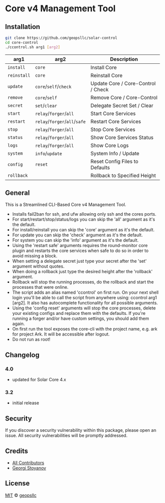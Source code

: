 # Core v4 Management Tool

## Installation

```sh
git clone https://github.com/geopsllc/solar-control
cd core-control
./ccontrol.sh arg1 [arg2]
```

| arg1 | arg2 | Description |
| --- | --- | --- |
| `install` | `core` | Install Core |
| `reinstall` | `core` | Reinstall Core |
| `update` | `core`/`self`/`check` | Update Core / Core-Control / Check |
| `remove` | `core`/`self` | Remove Core / Core-Control |
| `secret` | `set`/`clear` | Delegate Secret Set / Clear |
| `start` | `relay`/`forger`/`all` | Start Core Services |
| `restart` | `relay`/`forger`/`all`/`safe` | Restart Core Services |
| `stop` | `relay`/`forger`/`all` | Stop Core Services |
| `status` | `relay`/`forger`/`all` | Show Core Services Status |
| `logs` | `relay`/`forger`/`all` | Show Core Logs |
| `system` | `info`/`update` | System Info / Update |
| `config` | `reset` | Reset Config Files to Defaults |
| `rollback` | | Rollback to Specified Height |

## General
This is a Streamlined CLI-Based Core v4 Management Tool. 
- Installs fail2ban for ssh, and ufw allowing only ssh and the cores ports.
- For start/restart/stop/status/logs you can skip the 'all' argument as it's the default.
- For install/reinstall you can skip the 'core' argument as it's the default.
- For update you can skip the 'check' argument as it's the default.
- For system you can skip the 'info' argument as it's the default.
- Using the 'restart safe' arguments requires the round-monitor core plugin and restarts the core services when safe to do so in 
order to avoid missing a block.
- When setting a delegate secret just type your secret after the 'set' argument without quotes.
- When doing a rollback just type the desired height after the 'rollback' argument.
- Rollback will stop the running processes, do the rollback and start the processes that were online.
- The script adds an alias named 'ccontrol' on first run. On your next shell login you'll be able to call the script from anywhere
using: ccontrol arg1 [arg2]. It also has autocomplete functionality for all possible arguments.
- Using the 'config reset' arguments will stop the core processes, delete your existing configs and replace them with the defaults.
If you're running a forger and/or have custom settings, you should add them again.
- On first run the tool exposes the core-cli with the project name, e.g. ark for project Ark. It will be accessible after logout.
- Do not run as root!

## Changelog

### 4.0
- updated for Solar Core 4.x

### 3.2
- initial release

## Security

If you discover a security vulnerability within this package, please open an issue. All security vulnerabilities will be promptly addressed.

## Credits

- [All Contributors](../../contributors)
- [Georgi Stoyanov](https://github.com/geopsllc)

## License

[MIT](LICENSE) © [geopsllc](https://github.com/geopsllc)
